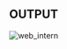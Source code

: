 

## OUTPUT


![web_intern](https://github.com/Aditys018/web.ajax/assets/100122761/55b366f5-eb2d-422c-8aef-d9b224bab5ac)
